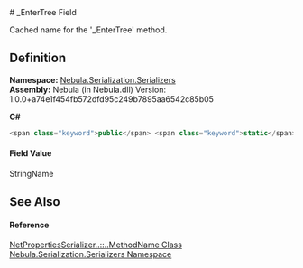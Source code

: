 ﻿<document xml:space="preserve">
<file name="F_Nebula_Serialization_Serializers_NetPropertiesSerializer_MethodName__EnterTree" /># _EnterTree Field<span id="PageHeader"> </span>


Cached name for the '_EnterTree' method.

<SectionTitle xml:space="preserve">

## Definition
</SectionTitle>**Namespace:** <a href="N_Nebula_Serialization_Serializers">Nebula.Serialization.Serializers</a>  
**Assembly:** Nebula (in Nebula.dll) Version: 1.0.0+a74e1f454fb572dfd95c249b7895aa6542c85b05

**C#**
``` C#
<span class="keyword">public</span> <span class="keyword">static</span> <span class="keyword">readonly</span> <span class="identifier">StringName</span> <span class="identifier">_EnterTree</span>
```

<SectionTitle xml:space="preserve">

#### Field Value
</SectionTitle><span class="noLink">StringName</span><SectionTitle xml:space="preserve">

## See Also
<span id="seeAlso"> </span></SectionTitle><SectionTitle xml:space="preserve">

#### Reference
</SectionTitle><a href="T_Nebula_Serialization_Serializers_NetPropertiesSerializer_MethodName">NetPropertiesSerializer<span class="languageSpecificText"><span class="cs">.</span><span class="vb">.</span><span class="cpp">::</span><span class="nu">.</span><span class="fs">.</span></span>MethodName Class</a>  
<a href="N_Nebula_Serialization_Serializers">Nebula.Serialization.Serializers Namespace</a>  
</document>